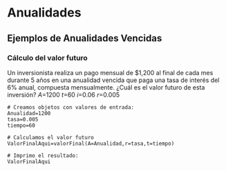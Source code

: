 # Anualidades
## Ejemplos de Anualidades Vencidas

### Cálculo del valor futuro
Un inversionista realiza un pago mensual de $1,200 al final de cada mes durante 5 años en una anualidad vencida que paga una tasa de interés del 6% anual, compuesta mensualmente. ¿Cuál es el valor futuro de esta inversión?
$A$=1200
$t$=60
$i$=0.06
$r$=0.005
```{r}
# Creamos objetos con valores de entrada:
Anualidad=1200
tasa=0.005
tiempo=60

# Calculamos el valor futuro
ValorFinalAqui=valorFinal(A=Anualidad,r=tasa,t=tiempo)

# Imprimo el resultado:
ValorFinalAqui
```
